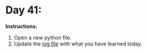 # Day 41: 
**Instructions:** 
1. Open a new python file.
2. Update the [log file](../../log.md) with what you have learned today.
